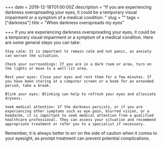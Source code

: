 +++
date = 2019-12-18T01:00:00Z
description = "If you are experiencing darkness overspreading your eyes, it could be a temporary visual impairment or a symptom of a medical condition. "
slug = ""
tags = ["darkness"]
title = "When darkness overspreads my eyes"

+++
If you are experiencing darkness overspreading your eyes, it could be a temporary visual impairment or a symptom of a medical condition. Here are some general steps you can take:

    Stay calm: It is important to remain calm and not panic, as anxiety can worsen the situation.

    Check your surroundings: If you are in a dark room or area, turn on the lights or move to a well-lit area.

    Rest your eyes: Close your eyes and rest them for a few minutes. If you have been staring at a computer screen or a book for an extended period, take a break.

    Blink your eyes: Blinking can help to refresh your eyes and alleviate dryness.

    Seek medical attention: If the darkness persists, or if you are experiencing other symptoms such as eye pain, blurred vision, or a headache, it is important to seek medical attention from a qualified healthcare professional. They can assess your situation and recommend appropriate treatment or refer you to a specialist if necessary.

Remember, it is always better to err on the side of caution when it comes to your eyesight, as prompt treatment can prevent potential complications.